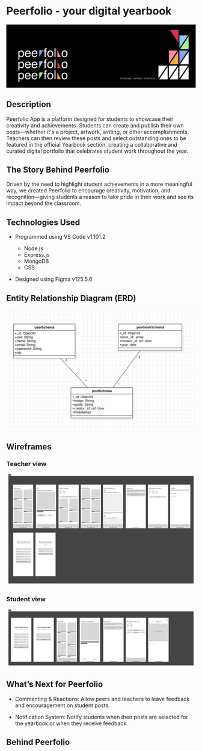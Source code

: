 # Peerfolio - your digital yearbook

![header](readme-pic/header.png)
## **Description**

Peerfolio App is a platform designed for students to showcase their creativity and achievements. Students can create and publish their own posts—whether it's a project, artwork, writing, or other accomplishments. Teachers can then review these posts and select outstanding ones to be featured in the official Yearbook section, creating a collaborative and curated digital portfolio that celebrates student work throughout the year.

## **The Story Behind Peerfolio**

Driven by the need to highlight student achievements in a more meaningful way, we created Peerfolio to encourage creativity, motivation, and recognition—giving students a reason to take pride in their work and see its impact beyond the classroom.

## **Technologies Used**

- Programmed using VS Code v1.101.2

  - Node.js
  - Express.js
  - MongoDB
  - CSS

- Designed using Figma v125.5.6

## **Entity Relationship Diagram (ERD)**

![erd](./readme-pic/erd.png)

## **Wireframes**

### Teacher view

![teacher-view](./readme-pic/teacher-1.png)

### Student view 

![student-view](./readme-pic/student-1.png)

## **What’s Next for Peerfolio**

- Commenting & Reactions:
  Allow peers and teachers to leave feedback and encouragement on student posts.

- Notification System:
  Notify students when their posts are selected for the yearbook or when they receive feedback.

## **Behind Peerfolio**
